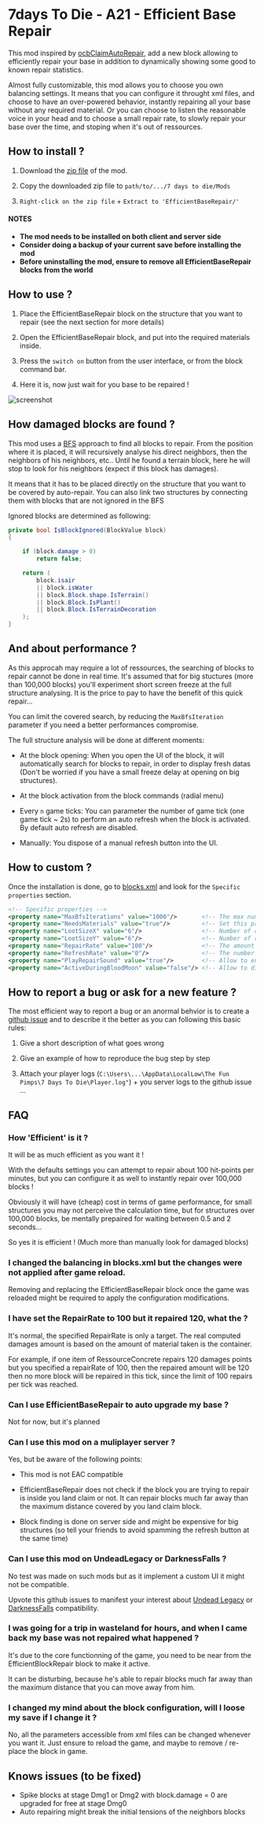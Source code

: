 # 7days To Die - A21 - Efficient Base Repair

This mod inspired by [ocbClaimAutoRepair](https://github.com/OCB7D2D/OcbClaimAutoRepair), add a new block allowing to efficiently repair your base in addition to dynamically showing some good to known repair statistics.

Almost fully customizable, this mod allows you to choose you own balancing settings. It means that you can configure it throught xml files, and choose to have an over-powered behavior, instantly repairing all your base without any required material. Or you can choose to listen the reasonable voice in your head and to choose a small repair rate, to slowly repair your base over the time, and stoping when it's out of ressources.

## How to install ?

1. Download the [zip file](url/to/zip/file) of the mod.

2. Copy the downloaded zip file to `path/to/.../7 days to die/Mods`

3. `Right-click on the zip file` + `Extract to 'EfficientBaseRepair/'`

#### NOTES
* **The mod needs to be installed on both client and server side**
* **Consider doing a backup of your current save before installing the mod**
* **Before uninstalling the mod, ensure to remove all EfficientBaseRepair blocks from the world**

## How to use ?

1. Place the EfficientBaseRepair block on the structure that you want to repair (see the next section for more details)

2. Open the EfficientBaseRepair block, and put into the required materials inside.

3. Press the `switch on` button from the user interface, or from the block command bar.

4. Here it is, now just wait for you base to be repaired !

![screenshot](./screens/UI.PNG)

## How damaged blocks are found ?

This mod uses a [BFS](https://en.wikipedia.org/wiki/Breadth-first_search) approach to find all blocks to repair. From the position where it is placed, it will recursively analyse his direct neighbors, then the neighbors of his neighbors, etc.. Until he found a terrain block, here he will stop to look for his neighbors (expect if this block has damages).

It means that it has to be placed directly on the structure that you want to be covered by auto-repair. You can also link two structures by connecting them with blocks that are not ignored in the BFS

Ignored blocks are determined as following:

``` C#
private bool IsBlockIgnored(BlockValue block)
{

    if (block.damage > 0)
        return false;

    return (
        block.isair
        || block.isWater
        || block.Block.shape.IsTerrain()
        || block.Block.IsPlant()
        || block.Block.IsTerrainDecoration
    );
}
```

## And about performance ?

As this approcah may require a lot of ressources, the searching of blocks to repair cannot be done in real time. It's assumed that for big stuctures (more than 100,000 blocks) you'll experiment short screen freeze at the full structure analysing. It is the price to pay to have the benefit of this quick repair...

You can limit the covered search, by reducing the `MaxBfsIteration` parameter if you need a better performances compromise.

The full structure analysis will be done at different moments:

* At the block opening: When you open the UI of the block, it will automatically search for blocks to repair, in order to display fresh datas (Don't be worried if you have a small freeze delay at opening on big structures).

* At the block activation from the block commands (radial menu)

* Every `n` game ticks: You can parameter the number of game tick (one game tick ~ 2s) to perform an auto refresh when the block is activated. By default auto refresh are disabled.

* Manually: You dispose of a manual refresh button into the UI.

## How to custom ?

Once the installation is done, go to [blocks.xml](./Config/blocks.xml) and look for the `Specific properties` section.

``` xml
<!-- Specific properties -->
<property name="MaxBfsIterations" value="1000"/>       <!-- The max number of bfs iterations (more iterations will require more CPU ressources) -->
<property name="NeedsMaterials" value="true"/>         <!-- Set this param to false, to fully disable the material requirements -->
<property name="LootSizeX" value="6"/>                 <!-- Number of columns of the loot container -->
<property name="LootSizeY" value="6"/>                 <!-- Number of rows of the loot container -->
<property name="RepairRate" value="100"/>              <!-- The amount of damage which can be repaired for one game tick (set to 0 for instant repairs) -->
<property name="RefreshRate" value="0"/>               <!-- The number of game ticks between two auto refresh (set to 0 to disable auto refresh) -->
<property name="PlayRepairSound" value="true"/>        <!-- Allow to enable / disable the hammer sound on the current block which is being repaired -->
<property name="ActiveDuringBloodMoon" value="false"/> <!-- Allow to disable the auto repair during the blood moon -->
```

## How to report a bug or ask for a new feature ?

The most efficient way to report a bug or an anormal behvior is to create a [github issue](https://github.com/VisualDev-FR/7D2D-efficient-base-repair/issues) and to describe it the better as you can following this basic rules:

1. Give a short description of what goes wrong

2. Give an example of how to reproduce the bug step by step

3. Attach your player logs (`C:\Users\...\AppData\LocalLow\The Fun Pimps\7 Days To Die\Player.log"`) + you server logs to the github issue
...

## FAQ

### How 'Efficient' is it ?

It will be as much efficient as you want it !

With the defaults settings you can attempt to repair about 100 hit-points per minutes, but you can configure it as well to instantly repair over 100,000 blocks !

Obviously it will have (cheap) cost in terms of game performance, for small structures you may not perceive the calculation time, but for structures over 100,000 blocks, be mentally prepaired for waiting between 0.5 and 2 seconds...

So yes it is efficient ! (Much more than manually look for damaged blocks)

### I changed the balancing in blocks.xml but the changes were not applied after game reload.

Removing and replacing the EfficientBaseRepair block once the game was reloaded might be required to apply the configuration modifications.

### I have set the RepairRate to 100 but it repaired 120, what the ?

It's normal, the specified RepairRate is only a target. The real computed damages amount is based on the amount of material taken is the container.

For example, if one item of RessourceConcrete repairs 120 damages points but you specified a repairRate of 100, then the repaired amount will be 120 then no more block will be repaired in this tick, since the limit of 100 repairs per tick was reached.

### Can I use EfficientBaseRepair to auto upgrade my base ?

Not for now, but it's planned

### Can I use this mod on a muliplayer server ?

Yes, but be aware of the following points:

* This mod is not EAC compatible

* EfficientBaseRepair does not check if the block you are trying to repair is inside you land claim or not. It can repair blocks much far away than the maximum distance covered by you land claim block.

* Block finding is done on server side and might be expensive for big structures (so tell your friends to avoid spamming the refresh button at the same time)

### Can I use this mod on UndeadLegacy or DarknessFalls ?

No test was made on such mods but as it implement a custom UI it might not be compatible.

Upvote this github issues to manifest your interest about [Undead Legacy](https://github.com/VisualDev-FR/7D2D-efficient-base-repair/issues/1) or [DarknessFalls](https://github.com/VisualDev-FR/7D2D-efficient-base-repair/issues/2) compatibility.

### I was going for a trip in wasteland for hours, and when I came back my base was not repaired what happened ?

It's due to the core functionning of the game, you need to be near from the EfficientBlockRepair block to make it active.

It can be disturbing, because he's able to repair blocks much far away than the maximum distance that you can move away from him.

### I changed my mind about the block configuration, will I loose my save if I change it ?

No, all the parameters accessible from xml files can be changed whenever you want it. Just ensure to reload the game, and maybe to remove / re-place the block in game.

## Knows issues (to be fixed)

* Spike blocks at stage Dmg1 or Dmg2 with block.damage = 0 are upgraded for free at stage Dmg0
* Auto repairing might break the initial tensions of the neighbors blocks